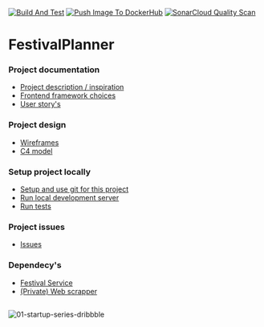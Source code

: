 [![Build And Test](https://github.com/RenoMuijsenberg/S3-Festival-Planner-Angular/actions/workflows/main.yaml/badge.svg)](https://github.com/RenoMuijsenberg/S3-Festival-Planner-Angular/actions/workflows/main.yaml)
[![Push Image To DockerHub](https://github.com/RenoMuijsenberg/S3-Festival-Planner-Angular/actions/workflows/docker-image.yaml/badge.svg)](https://github.com/RenoMuijsenberg/S3-Festival-Planner-Angular/actions/workflows/docker-image.yaml)
[![SonarCloud Quality Scan](https://github.com/RenoMuijsenberg/S3-Festival-Planner-Angular/actions/workflows/sonar-cloud.yaml/badge.svg)](https://github.com/RenoMuijsenberg/S3-Festival-Planner-Angular/actions/workflows/sonar-cloud.yaml)

# FestivalPlanner

### Project documentation
* [Project description / inspiration](https://github.com/RenoMuijsenberg/S3-Festival-Planner-Angular/wiki)
* [Frontend framework choices](https://github.com/RenoMuijsenberg/S3-Festival-Planner-Angular/wiki/Front-end-choice#my-choice)
* [User story's](https://github.com/RenoMuijsenberg/S3-Festival-Planner-Angular/wiki/User-story's) 

### Project design
* [Wireframes](https://github.com/RenoMuijsenberg/S3-Festival-Planner-Angular/wiki/Wireframes-website)
* [C4 model](https://github.com/RenoMuijsenberg/S3-Festival-Planner-Angular/wiki/C4-model#version-2)

### Setup project locally
* [Setup and use git for this project](https://github.com/RenoMuijsenberg/S3-Festival-Planner-Angular/wiki/Setup-and-use-git-for-this-project)
* [Run local development server](https://github.com/RenoMuijsenberg/S3-Festival-Planner-Angular/wiki/Start-developing)
* [Run tests](https://github.com/RenoMuijsenberg/S3-Festival-Planner-Angular/wiki/Run-tests)

### Project issues
* [Issues](https://github.com/users/RenoMuijsenberg/projects/1)

### Dependecy's
* [Festival Service](https://github.com/RenoMuijsenberg/S3-Festival-Service)
* [(Private) Web scrapper](https://github.com/RenoMuijsenberg/S3-Festival-Scrapper)

## 
![01-startup-series-dribbble](https://user-images.githubusercontent.com/43666923/191464472-29613f1a-6a0e-4acf-8420-798d98cbb5ea.gif)
